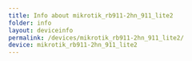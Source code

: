 ```yaml
---
title: Info about mikrotik_rb911-2hn_911_lite2
folder: info
layout: deviceinfo
permalink: /devices/mikrotik_rb911-2hn_911_lite2/
device: mikrotik_rb911-2hn_911_lite2
---
```

